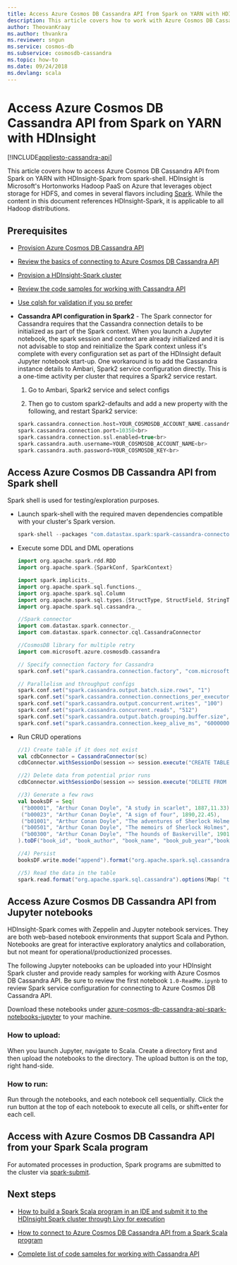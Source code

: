 ```yaml
---
title: Access Azure Cosmos DB Cassandra API from Spark on YARN with HDInsight
description: This article covers how to work with Azure Cosmos DB Cassandra API from Spark on YARN with HDInsight
author: TheovanKraay
ms.author: thvankra
ms.reviewer: sngun
ms.service: cosmos-db
ms.subservice: cosmosdb-cassandra
ms.topic: how-to
ms.date: 09/24/2018
ms.devlang: scala
---
```


# Access Azure Cosmos DB Cassandra API from Spark on YARN with HDInsight
[!INCLUDE[appliesto-cassandra-api](../includes/appliesto-cassandra-api.md)]

This article covers how to access Azure Cosmos DB Cassandra API from Spark on YARN with HDInsight-Spark from spark-shell. HDInsight is Microsoft's Hortonworks Hadoop PaaS on Azure that leverages object storage for HDFS, and comes in several flavors including [Spark](../../hdinsight/spark/apache-spark-overview.md).  While the content in this document references HDInsight-Spark, it is applicable to all Hadoop distributions.  

## Prerequisites

* [Provision Azure Cosmos DB Cassandra API](manage-data-dotnet.md#create-a-database-account)

* [Review the basics of connecting to Azure Cosmos DB Cassandra API](connect-spark-configuration.md)

* [Provision a HDInsight-Spark cluster](../../hdinsight/spark/apache-spark-jupyter-spark-sql.md)

* [Review the code samples for working with Cassandra API](connect-spark-configuration.md#next-steps)

* [Use cqlsh for validation if you so prefer](connect-spark-configuration.md#connecting-to-azure-cosmos-db-cassandra-api-from-spark)

* **Cassandra API configuration in Spark2** - The Spark connector for Cassandra requires that the Cassandra connection details to be initialized as part of the Spark context. When you launch a Jupyter notebook, the spark session and context are already initialized and it is not advisable to stop and reinitialize the Spark context unless it's complete with every configuration set as part of the HDInsight default Jupyter notebook start-up. One workaround is to add the Cassandra instance details to Ambari, Spark2 service configuration directly. This is a one-time activity per cluster that requires a Spark2 service restart.
 
  1. Go to Ambari, Spark2 service and select configs

  2. Then go to custom spark2-defaults and add a new property with the following, and restart Spark2 service:

  ```scala
  spark.cassandra.connection.host=YOUR_COSMOSDB_ACCOUNT_NAME.cassandra.cosmosdb.azure.com<br>
  spark.cassandra.connection.port=10350<br>
  spark.cassandra.connection.ssl.enabled=true<br>
  spark.cassandra.auth.username=YOUR_COSMOSDB_ACCOUNT_NAME<br>
  spark.cassandra.auth.password=YOUR_COSMOSDB_KEY<br>
  ```

## Access Azure Cosmos DB Cassandra API from Spark shell

Spark shell is used for testing/exploration purposes.

* Launch spark-shell with the required maven dependencies compatible with your cluster's Spark version.

  ```scala
  spark-shell --packages "com.datastax.spark:spark-cassandra-connector_2.11:2.3.0,com.microsoft.azure.cosmosdb:azure-cosmos-cassandra-spark-helper:1.0.0"
  ```

* Execute some DDL and DML operations

  ```scala
  import org.apache.spark.rdd.RDD
  import org.apache.spark.{SparkConf, SparkContext}

  import spark.implicits._
  import org.apache.spark.sql.functions._
  import org.apache.spark.sql.Column
  import org.apache.spark.sql.types.{StructType, StructField, StringType, IntegerType,LongType,FloatType,DoubleType, TimestampType}
  import org.apache.spark.sql.cassandra._

  //Spark connector
  import com.datastax.spark.connector._
  import com.datastax.spark.connector.cql.CassandraConnector

  //CosmosDB library for multiple retry
  import com.microsoft.azure.cosmosdb.cassandra

  // Specify connection factory for Cassandra
  spark.conf.set("spark.cassandra.connection.factory", "com.microsoft.azure.cosmosdb.cassandra.CosmosDbConnectionFactory")

  // Parallelism and throughput configs
  spark.conf.set("spark.cassandra.output.batch.size.rows", "1")
  spark.conf.set("spark.cassandra.connection.connections_per_executor_max", "10")
  spark.conf.set("spark.cassandra.output.concurrent.writes", "100")
  spark.conf.set("spark.cassandra.concurrent.reads", "512")
  spark.conf.set("spark.cassandra.output.batch.grouping.buffer.size", "1000")
  spark.conf.set("spark.cassandra.connection.keep_alive_ms", "60000000") //Increase this number as needed
  ```

* Run CRUD operations

  ```scala
  //1) Create table if it does not exist
  val cdbConnector = CassandraConnector(sc)
  cdbConnector.withSessionDo(session => session.execute("CREATE TABLE IF NOT EXISTS books_ks.books(book_id TEXT PRIMARY KEY,book_author TEXT, book_name TEXT,book_pub_year INT,book_price FLOAT) WITH cosmosdb_provisioned_throughput=4000;"))

  //2) Delete data from potential prior runs
  cdbConnector.withSessionDo(session => session.execute("DELETE FROM books_ks.books WHERE book_id IN ('b00300','b00001','b00023','b00501','b09999','b01001','b00999','b03999','b02999','b000009');"))

  //3) Generate a few rows
  val booksDF = Seq(
   ("b00001", "Arthur Conan Doyle", "A study in scarlet", 1887,11.33),
   ("b00023", "Arthur Conan Doyle", "A sign of four", 1890,22.45),
   ("b01001", "Arthur Conan Doyle", "The adventures of Sherlock Holmes", 1892,19.83),
   ("b00501", "Arthur Conan Doyle", "The memoirs of Sherlock Holmes", 1893,14.22),
   ("b00300", "Arthur Conan Doyle", "The hounds of Baskerville", 1901,12.25)
  ).toDF("book_id", "book_author", "book_name", "book_pub_year","book_price")

  //4) Persist
  booksDF.write.mode("append").format("org.apache.spark.sql.cassandra").options(Map( "table" -> "books", "keyspace" -> "books_ks", "output.consistency.level" -> "ALL", "ttl" -> "10000000")).save()

  //5) Read the data in the table
  spark.read.format("org.apache.spark.sql.cassandra").options(Map( "table" -> "books", "keyspace" -> "books_ks")).load.show
  ```

## Access Azure Cosmos DB Cassandra API from Jupyter notebooks

HDInsight-Spark comes with Zeppelin and Jupyter notebook services. They are both web-based notebook environments that support Scala and Python. Notebooks are great for interactive exploratory analytics and collaboration, but not meant for operational/productionized processes.

The following Jupyter notebooks can be uploaded into your HDInsight Spark cluster and provide ready samples for working with Azure Cosmos DB Cassandra API. Be sure to review the first notebook `1.0-ReadMe.ipynb` to review Spark service configuration for connecting to Azure Cosmos DB Cassandra API.

Download these notebooks under [azure-cosmos-db-cassandra-api-spark-notebooks-jupyter](https://github.com/Azure-Samples/azure-cosmos-db-cassandra-api-spark-notebooks-jupyter/blob/main/scala/) to your machine.
  
### How to upload:
When you launch Jupyter, navigate to Scala. Create a directory first and then upload the notebooks to the directory. The upload button is on the top, right hand-side.  

### How to run:
Run through the notebooks, and each notebook cell sequentially.  Click the run button at the top of each notebook to execute all cells, or shift+enter for each cell.

## Access with Azure Cosmos DB Cassandra API from your Spark Scala program

For automated processes in production, Spark programs are submitted to the cluster via [spark-submit](https://spark.apache.org/docs/latest/submitting-applications.html).

## Next steps

* [How to build a Spark Scala program in an IDE and submit it to the HDInsight Spark cluster through Livy for execution](../../hdinsight/spark/apache-spark-create-standalone-application.md)

* [How to connect to Azure Cosmos DB Cassandra API from a Spark Scala program](https://github.com/Azure-Samples/azure-cosmos-db-cassandra-api-spark-connector-sample/blob/main/src/main/scala/com/microsoft/azure/cosmosdb/cassandra/SampleCosmosDBApp.scala)

* [Complete list of code samples for working with Cassandra API](connect-spark-configuration.md)
